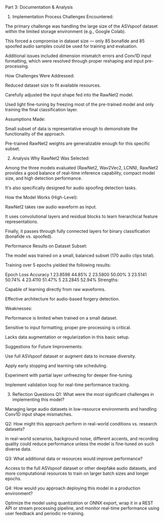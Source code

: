 Part 3: Documentation & Analysis
1. Implementation Process
Challenges Encountered:

The primary challenge was handling the large size of the ASVspoof dataset within the limited storage environment (e.g., Google Colab).

This forced a compromise in dataset size — only 85 bonafide and 85 spoofed audio samples could be used for training and evaluation.

Additional issues included dimension mismatch errors and Conv1D input formatting, which were resolved through proper reshaping and input pre-processing.

How Challenges Were Addressed:

Reduced dataset size to fit available resources.

Carefully adjusted the input shape fed into the RawNet2 model.

Used light fine-tuning by freezing most of the pre-trained model and only training the final classification layer.

Assumptions Made:

Small subset of data is representative enough to demonstrate the functionality of the approach.

Pre-trained RawNet2 weights are generalizable enough for this specific subset.

2. Analysis
Why RawNet2 Was Selected:

Among the three models evaluated (RawNet2, Wav2Vec2, LCNN), RawNet2 provides a good balance of real-time inference capability, compact model size, and high detection performance.

It's also specifically designed for audio spoofing detection tasks.

How the Model Works (High-Level):

RawNet2 takes raw audio waveform as input.

It uses convolutional layers and residual blocks to learn hierarchical feature representations.

Finally, it passes through fully connected layers for binary classification (bonafide vs. spoofed).

Performance Results on Dataset Subset:

The model was trained on a small, balanced subset (170 audio clips total).

Training over 5 epochs yielded the following results:

Epoch	Loss	Accuracy
1	23.8598	44.85%
2	23.5800	50.00%
3	23.5141	50.74%
4	23.4110	51.47%
5	23.2845	52.94%
Strengths:

Capable of learning directly from raw waveforms.

Effective architecture for audio-based forgery detection.

Weaknesses:

Performance is limited when trained on a small dataset.

Sensitive to input formatting; proper pre-processing is critical.

Lacks data augmentation or regularization in this basic setup.

Suggestions for Future Improvements:

Use full ASVspoof dataset or augment data to increase diversity.

Apply early stopping and learning rate scheduling.

Experiment with partial layer unfreezing for deeper fine-tuning.

Implement validation loop for real-time performance tracking.

3. Reflection Questions
Q1: What were the most significant challenges in implementing this model?

Managing large audio datasets in low-resource environments and handling Conv1D input shape mismatches.

Q2: How might this approach perform in real-world conditions vs. research datasets?

In real-world scenarios, background noise, different accents, and recording quality could reduce performance unless the model is fine-tuned on such diverse data.

Q3: What additional data or resources would improve performance?

Access to the full ASVspoof dataset or other deepfake audio datasets, and more computational resources to train on larger batch sizes and longer epochs.

Q4: How would you approach deploying this model in a production environment?

Optimize the model using quantization or ONNX export, wrap it in a REST API or stream processing pipeline, and monitor real-time performance using user feedback and periodic re-training.


